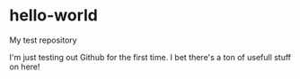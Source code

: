 # hello-world
My test repository

I'm just testing out Github for the first time. I bet there's a ton of usefull stuff on here!
